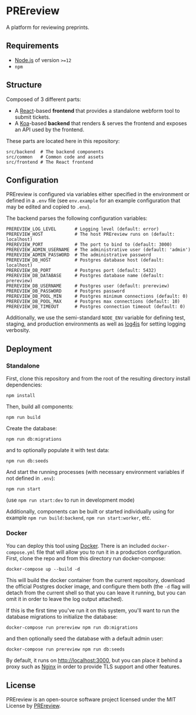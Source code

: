 # PREreview

A platform for reviewing preprints.

## Requirements

- [Node.js](https://nodejs.org) of version `>=12`
- `npm`

## Structure

Composed of 3 different parts:

- A [React](https://reactjs.org/)-based **frontend** that provides a standalone
  webform tool to submit tickets.
- A [Koa](https://koajs.com)-based **backend** that renders & serves the
  frontend and exposes an API used by the frontend.

These parts are located here in this repository:

```
src/backend  # The backend components
src/common   # Common code and assets
src/frontend # The React frontend
```

## Configuration

PREreview is configured via variables either specified in the environment or
defined in a `.env` file (see `env.example` for an example configuration that
may be edited and copied to `.env`).

The backend parses the following configuration variables:

```
PREREVIEW_LOG_LEVEL       # Logging level (default: error)
PREREVIEW_HOST            # The host PREreview runs on (default: localhost)
PREREVIEW_PORT            # The port to bind to (default: 3000)
PREREVIEW_ADMIN_USERNAME  # The administrative user (default: 'admin')
PREREVIEW_ADMIN_PASSWORD  # The administrative password
PREREVIEW_DB_HOST         # Postgres database host (default: localhost)
PREREVIEW_DB_PORT         # Postgres port (default: 5432)
PREREVIEW_DB_DATABASE     # Postgres database name (default: prereview)
PREREVIEW_DB_USERNAME     # Postgres user (default: prereview)
PREREVIEW_DB_PASSWORD     # Postgres password
PREREVIEW_DB_POOL_MIN     # Postgres minimum connections (default: 0)
PREREVIEW_DB_POOL_MAX     # Postgres max connections (default: 10)
PREREVIEW_DB_TIMEOUT      # Postgres connection timeout (default: 0)
```

Additionally, we use the semi-standard `NODE_ENV` variable for defining test,
staging, and production environments as well as
[log4js](https://log4js-node.github.io/log4js-node/) for setting logging
verbosity.

## Deployment

### Standalone

First, clone this repository and from the root of the resulting directory
install dependencies:

```
npm install
```

Then, build all components:

```
npm run build
```

Create the database:

```
npm run db:migrations
```

and to optionally populate it with test data:

```
npm run db:seeds
```

And start the running processes (with necessary environment variables if not
defined in `.env`):

```
npm run start
```

(use `npm run start:dev` to run in development mode)

Additionally, components can be built or started individually using for example
`npm run build:backend`, `npm run start:worker`, etc.

### Docker

You can deploy this tool using [Docker](https://docker.io). There is an included
`docker-compose.yml` file that will allow you to run it in a production
configuration. First, clone the repo and from this directory run docker-compose:

```
docker-compose up --build -d
```

This will build the docker container from the current repository, download the
official Postgres docker image, and configure them both (the `-d` flag will
detach from the current shell so that you can leave it running, but you can omit
it in order to leave the log output attached).

If this is the first time you've run it on this system, you'll want to run the
database migrations to initialize the database:

```
docker-compose run prereview npm run db:migrations
```

and then optionally seed the database with a default admin user:

```
docker-compose run prereview npm run db:seeds
```

By default, it runs on [http://localhost:3000](http://localhost:3000), but you
can place it behind a proxy such as [Nginx](https://nginx.com) in order to
provide TLS support and other features.

## License

PREreview is an open-source software project licensed under the MIT License by
[PREreview](https://prereview.org).
